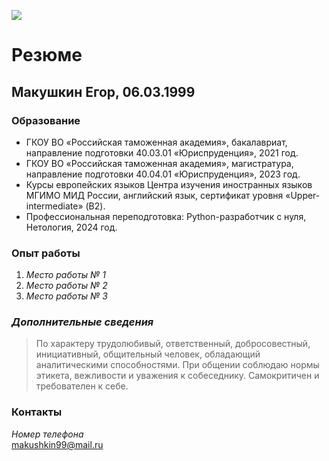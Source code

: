 ![](https://lespetitesannoncesdemarine.files.wordpress.com/2015/12/cv-test-70x70.jpg)

# Резюме 

## **Макушкин** **Егор,** **06.03.1999**

### Образование

- ГКОУ ВО «Российская таможенная академия», бакалавриат, направление подготовки 40.03.01 «Юриспруденция», 2021 год.
- ГКОУ ВО «Российская таможенная академия», магистратура, направление подготовки 40.04.01 «Юриспруденция», 2023 год.
- Курсы европейских языков Центра изучения иностранных языков МГИМО МИД России, английский язык, сертификат уровня «Upper-intermediate» (В2).
- Профессиональная переподготовка: Python-разработчик с нуля, Нетология, 2024 год.

### Опыт работы

1. _Место работы № 1_
2. _Место работы № 2_
3. _Место работы № 3_

### _Дополнительные сведения_

>По характеру трудолюбивый, ответственный, добросовестный, инициативный, общительный человек, обладающий аналитическими способностями. При общении соблюдаю нормы этикета, вежливости и уважения к собеседнику. Самокритичен и требователен к себе.

### Контакты

_Номер телефона_  
<makushkin99@mail.ru>



